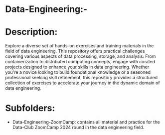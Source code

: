 # Data-Engineering:-
# Description:
Explore a diverse set of hands-on exercises and training materials in the field of data engineering. This repository offers practical challenges covering various aspects of data processing, storage, and analysis. From containerization to distributed computing concepts, engage with curated projects designed to enhance your skills in data engineering. Whether you're a novice looking to build foundational knowledge or a seasoned professional seeking skill refinement, this repository provides a structured collection of exercises to accelerate your journey in the dynamic domain of data engineering.
# Subfolders:
- Data-Engineering-ZoomCamp: contains all material and practice for the Data-Club ZoomCamp 2024 round in the data engineering field.
